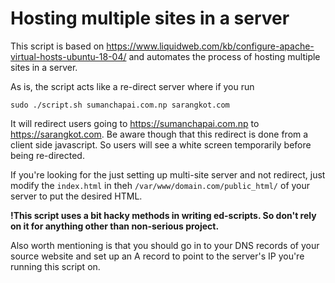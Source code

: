 # Hosting multiple sites in a server


This script is based on
<https://www.liquidweb.com/kb/configure-apache-virtual-hosts-ubuntu-18-04/> and
automates the process of hosting multiple sites in a server.

As is, the script acts like a re-direct server where if you run


```sudo ./script.sh sumanchapai.com.np sarangkot.com```

It will redirect users going to <https://sumanchapai.com.np> to
<https://sarangkot.com>.  Be aware though that this redirect is done from a
client side javascript. So users will see a white screen temporarily before
being re-directed.


If you're looking for the just setting up multi-site server and not redirect,
just modify the `index.html` in theh `/var/www/domain.com/public_html/` of your
server to put the desired HTML.

**!This script uses a bit hacky methods in writing ed-scripts. So don't rely on
it for anything other than non-serious project.**


Also worth mentioning is that you should go in to your DNS records of your
source website and set up an A record to point to the server's IP you're
running this script on.
